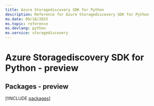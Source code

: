 ```yaml
---
title: Azure Storagediscovery SDK for Python
description: Reference for Azure Storagediscovery SDK for Python
ms.date: 09/18/2025
ms.topic: reference
ms.devlang: python
ms.service: storagediscovery
---
```

# Azure Storagediscovery SDK for Python - preview
## Packages - preview
[!INCLUDE [packages](storagediscovery-index.md)]